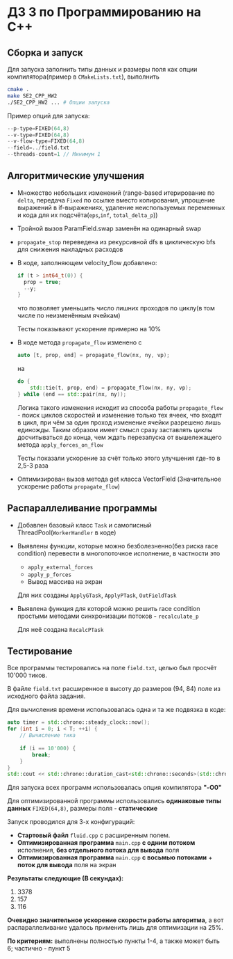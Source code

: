 # **ДЗ 3 по Программированию на C++**

## Сборка и запуск

Для запуска заполнить типы данных и размеры поля как опции компилятора(пример в `CMakeLists.txt`), выполнить

```bash
cmake .
make SE2_CPP_HW2
./SE2_CPP_HW2 ... # Опции запуска
```

Пример опций для запуска:

```cpp
--p-type=FIXED(64,8)
--v-type=FIXED(64,8)
--v-flow-type=FIXED(64,8)
--field=../field.txt
--threads-count=1 // Минимум 1
```

## Алгоритмические улучшения

- Множество небольших изменений (range-based итерирование по `delta`, передача `Fixed` по ссылке вместо копирования,
  упрощение выражений в if-выражениях, удаление неиспользуемых переменных и кода для их
  подсчёта(`eps`,`inf`, `total_delta_p`))
- Тройной вызов ParamField.swap заменён на одинарный swap
- `propagate_stop` переведена из рекурсивной dfs в циклическую bfs для снижения накладных расходов
- В коде, заполняющем velocity_flow добавлено:
  ```cpp
  if (t > int64_t(0)) {
    prop = true;
    --y;
  }
  ```
  что позволяет уменьшить число лишних проходов по циклу(в том числе по
  неизменённым ячейкам)

  Тесты показывают ускорение примерно на 10%

- В коде метода `propagate_flow` изменено с
  ```cpp
  auto [t, prop, end] = propagate_flow(nx, ny, vp);
  ```
  на
  ```cpp
  do {
      std::tie(t, prop, end) = propagate_flow(nx, ny, vp);
  } while (end == std::pair(nx, ny));
  ```
  Логика такого изменения исходит из способа работы `propagate_flow` - поиск циклов скоростей и изменение только тех
  ячеек, что входят в цикл, при чём за один проход изменение ячейки разрешено лишь единожды. Таким образом имеет смысл
  сразу заставлять циклы досчитываться до конца, чем ждать перезапуска от вышележащего метода `apply_forces_on_flow`

  Тесты показали ускорение за счёт только этого улучшения где-то в 2,5-3 раза

- Оптимизирован вызов метода get класса VectorField (Значительное ускорение работы `propagate_flow`)

## Распараллеливание программы

- Добавлен базовый класс `Task` и самописный ThreadPool(`WorkerHandler` в коде)
- Выявлены функции, которые можно безболезненно(без риска race condition) перевести в многопоточное исполнение, в
  частности это
    - `apply_external_forces`
    - `apply_p_forces`
    - Вывод массива на экран

  Для них созданы `ApplyGTask`, `ApplyPTask`, `OutFieldTask`

- Выявлена функция для которой можно решить race condition простыми методами синхронизации потоков - `recalculate_p`

  Для неё создана `RecalcPTask`

## Тестирование

Все программы тестировались на поле `field.txt`, целью был просчёт 10'000 тиков.

В файле `field.txt` расширенное в высоту до размеров (94, 84) поле из исходного файла задания.

Для вычисления времени использовалась одна и та же подвязка в коде:

```cpp
auto timer = std::chrono::steady_clock::now();
for (int i = 0; i < T; ++i) {
    // Вычисление тика
    
    if (i == 10'000) {
        break;
    }
}
std::cout << std::chrono::duration_cast<std::chrono::seconds>(std::chrono::steady_clock::now() - timer).count() << std::endl;
```

Для запуска всех программ использовалась опция компилятора **"-O0"**

Для оптимизированной программы использовались **одинаковые типы данных** `FIXED(64,8)`, размеры поля - **статические**

Запуск проводился для 3-х конфигураций:

* **Стартовый файл** `fluid.cpp` с расширенным полем.
* **Оптимизированная программа** `main.cpp` **с одним потоком** исполнения, **без отдельного потока для вывода** поля
* **Оптимизированная программа** `main.cpp` **с восьмью потоками** + **поток для вывода** поля на экран

**Результаты следующие (В секундах):**

1) 3378
2) 157
3) 116

**Очевидно значительное ускорение скорости работы алгоритма**, а вот распараллеливание удалось применить лишь для
оптимизации на 25%.

**По критериям:** выполнены полностью пункты 1-4, а также может быть 6; частично - пункт 5
